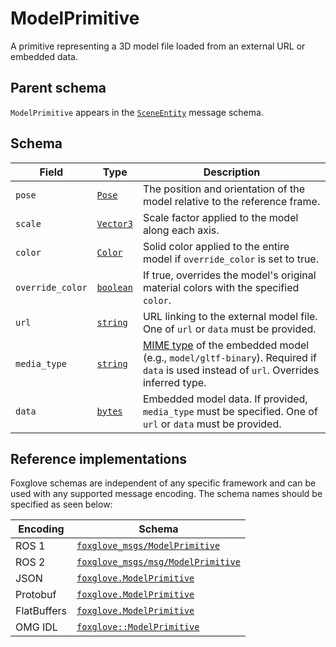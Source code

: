 # ModelPrimitive

A primitive representing a 3D model file loaded from an external URL or embedded data.

## Parent schema

<!--TODO: Link missing documentation when available-->
`ModelPrimitive` appears in the [`SceneEntity`]() message schema.

## Schema 

| Field           | Type                       | Description                                                                                                                            |
|-----------------|----------------------------|----------------------------------------------------------------------------------------------------------------------------------------|
| `pose`          | [`Pose`](#)                | The position and orientation of the model relative to the reference frame.                                                            |
| `scale`         | [`Vector3`](#)             | Scale factor applied to the model along each axis.                                                                          |
| `color`         | [`Color`](#)               | Solid color applied to the entire model if `override_color` is set to true.                                                           |
| `override_color`| [`boolean`](#)             | If true, overrides the model's original material colors with the specified `color`.                                                   |
| `url`           | [`string`](#)              | URL linking to the external model file. One of `url` or `data` must be provided.                                                      |
| `media_type`    | [`string`](#)              | [MIME type](https://developer.mozilla.org/en-US/docs/Web/HTTP/Guides/MIME_types) of the embedded model (e.g., `model/gltf-binary`). Required if `data` is used instead of `url`. Overrides inferred type.   |
| `data`          | [`bytes`](#)               | Embedded model data. If provided, `media_type` must be specified. One of `url` or `data` must be provided.                           |




## Reference implementations

Foxglove schemas are independent of any specific framework and can be used with any supported message encoding. The schema names should be specified as seen below:

| Encoding     | Schema                                   |
|--------------|------------------------------------------|
| ROS 1        | [`foxglove_msgs/ModelPrimitive`](https://github.com/foxglove/foxglove-sdk/blob/main/schemas/ros1/ModelPrimitive.msg)          |
| ROS 2        | [`foxglove_msgs/msg/ModelPrimitive`](https://github.com/foxglove/foxglove-sdk/blob/main/schemas/ros2/ModelPrimitive.msg)      |
| JSON         | [`foxglove.ModelPrimitive`](https://github.com/foxglove/foxglove-sdk/blob/main/schemas/jsonschema/ModelPrimitive.json)        |
| Protobuf     | [`foxglove.ModelPrimitive`](https://github.com/foxglove/foxglove-sdk/blob/main/schemas/proto/foxglove/ModelPrimitive.proto)   |
| FlatBuffers  | [`foxglove.ModelPrimitive`](https://github.com/foxglove/foxglove-sdk/blob/main/schemas/flatbuffer/ModelPrimitive.fbs)         |
| OMG IDL      | [`foxglove::ModelPrimitive`](https://github.com/foxglove/foxglove-sdk/blob/main/schemas/omgidl/foxglove/ModelPrimitive.idl)   |

